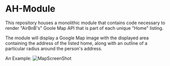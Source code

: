 # AH-Module
  This repository houses a monolithic module that contains code necessary to render "AirBnB's" Goole Map API that is part of each unique "Home" listing.
  
  The module will display a Google Map image with the displayed area containing the address of the listed home, along with an outline of a particular radius around the person's address. 
  
  An Example:
  ![MapScreenShot](https://imgur.com/a/p01XYD9)

